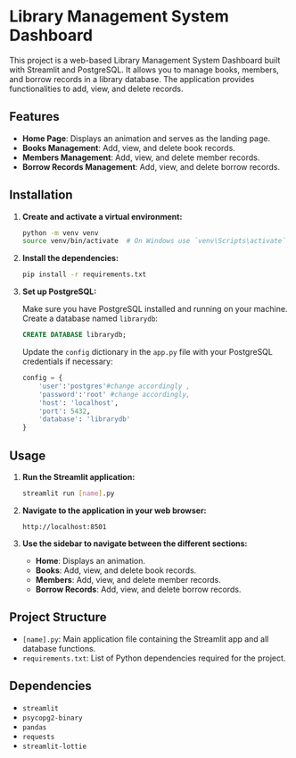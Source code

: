 # Library Management System Dashboard

This project is a web-based Library Management System Dashboard built with Streamlit and PostgreSQL. It allows you to manage books, members, and borrow records in a library database. The application provides functionalities to add, view, and delete records.

## Features

- **Home Page**: Displays an animation and serves as the landing page.
- **Books Management**: Add, view, and delete book records.
- **Members Management**: Add, view, and delete member records.
- **Borrow Records Management**: Add, view, and delete borrow records.

## Installation


1. **Create and activate a virtual environment:**

    ```bash
    python -m venv venv
    source venv/bin/activate  # On Windows use `venv\Scripts\activate`
    ```

2. **Install the dependencies:**

    ```bash
    pip install -r requirements.txt
    ```

3. **Set up PostgreSQL:**

    Make sure you have PostgreSQL installed and running on your machine. Create a database named `librarydb`:

    ```sql
    CREATE DATABASE librarydb;
    ```

    Update the `config` dictionary in the `app.py` file with your PostgreSQL credentials if necessary:

    ```python
    config = {
        'user':'postgres'#change accordingly , 
        'password':'root' #change accordingly, 
        'host': 'localhost',
        'port': 5432,
        'database': 'librarydb'
    }
    ```

## Usage

1. **Run the Streamlit application:**

    ```bash
    streamlit run [name].py
    ```

2. **Navigate to the application in your web browser:**

    ```
    http://localhost:8501
    ```

3. **Use the sidebar to navigate between the different sections:**

    - **Home**: Displays an animation.
    - **Books**: Add, view, and delete book records.
    - **Members**: Add, view, and delete member records.
    - **Borrow Records**: Add, view, and delete borrow records.

## Project Structure

- `[name].py`: Main application file containing the Streamlit app and all database functions.
- `requirements.txt`: List of Python dependencies required for the project.

## Dependencies

- `streamlit`
- `psycopg2-binary`
- `pandas`
- `requests`
- `streamlit-lottie`


